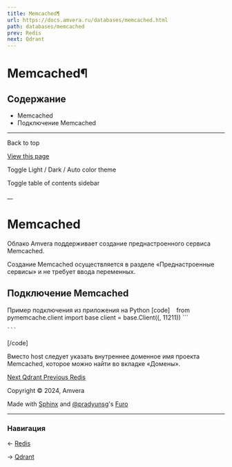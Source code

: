 ```yaml
---
title: Memcached¶
url: https://docs.amvera.ru/databases/memcached.html
path: databases/memcached
prev: Redis
next: Qdrant
---
```


# Memcached¶

## Содержание

- Memcached
- Подключение Memcached

---

Back to top

[ View this page ](<../_sources/databases/memcached.md.txt> "View this page")

Toggle Light / Dark / Auto color theme

Toggle table of contents sidebar

__

# Memcached

Облако Amvera поддерживает создание преднастроенного сервиса Memcached.

Создание Memcached осуществляется в разделе «Преднастроенные сервисы» и не требует ввода переменных.

## Подключение Memcached

Пример подключения из приложения на Python
[code] 
    ```
        ```
    from pymemcache.client import base 
    client = base.Client((<host>, 11211))
        ```
    
    ```
    
[/code]

Вместо host следует указать внутреннее доменное имя проекта Memcached, которое можно найти во вкладке «Домены».

[ Next Qdrant ](Qdrant.md) [ Previous Redis ](redis.md)

Copyright © 2024, Amvera 

Made with [Sphinx](<https://www.sphinx-doc.org/>) and [@pradyunsg](<https://pradyunsg.me>)'s [Furo](<https://github.com/pradyunsg/furo>)


---

### Навигация

← [Redis](redis.md)

→ [Qdrant](Qdrant.md)
